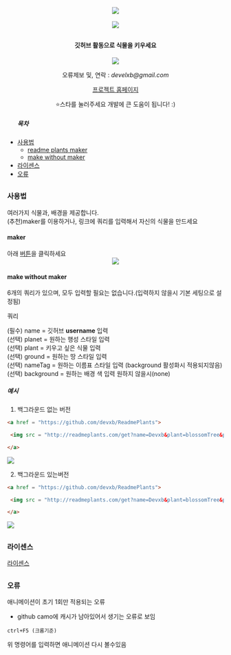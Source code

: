 
<div align="center">
    <img src = "http://readmeplants.com/resources/svgfiles/projectNameLogo.svg" style="object-fit:none"/>
    <br><br>
    <img src = "http://readmeplants.com/get?name=Devxb&planet=blueMoon&v1" style="object-fit:none"/>
</div>
<h2></h2>

<div align="center">
<h4> 깃허브 활동으로 식물을 키우세요 </h4>

<img src = "http://readmeplants.com/resources/svgfiles/grow.svg?v1" style="object-fit:contain"/>

<p>오류제보 및, 연락 : <i>develxb@gmail.com</i></p>

<p><a href="http://readmeplants.com">프로젝트 홈페이지</a></p>

<p>⭐스타를 눌러주세요 개발에 큰 도움이 됩니다! :)</p>
    
</div>

<ul>
<h5> 목차 </h5>
<li>
<a href="#manual">사용법</a>
<ul>
<li>
<a href="#maker">readme plants maker</a>
</li>
<li>
<a href="#makewithoutmaker">make without maker</a>
</li>
</ul>
</li>
<li>
<a href="#license">라이센스</a>
</li>
<li>
<a href="#error">오류</a>
</li>
</ul>
<h2></h2>

<h3 id="manual"> 사용법 </h3>

<p>
여러가지 식물과, 배경을 제공합니다. 
<br> (추천)maker를 이용하거나, 링크에 쿼리를 입력해서 자신의 식물을 만드세요
</p>

<h4 id="maker"> maker </h4>
아래 <a href="http://readmeplants.com/maker?name=Devxb&planet=yellowMoon&plant=blossomTree&nameTag=blackNameTag&ground=hill&background=black">버튼</a>을 클릭하세요
<br>
<div align = "center">
<a href="http://readmeplants.com/maker?name=Devxb&planet=yellowMoon&plant=blossomTree&nameTag=blackNameTag&ground=hill&background=black"><img src="http://readmeplants.com/resources/svgfiles/makeButton.svg?v1"></img></a>
</div>
<h4 id="makewithoutmaker">make without maker</h4>
6개의 쿼리가 있으며, 모두 입력할 필요는 없습니다.(입력하지 않을시 기본 세팅으로 설정됨)

쿼리
<p>
(필수) name = 깃허브 <b>username</b> 입력
<br>
(선택) planet = 원하는 행성 스타일 입력
<br>
(선택) plant = 키우고 싶은 식물 입력
<br>
(선택) ground = 원하는 땅 스타일 입력
<br>
(선택) nameTag = 원하는 이름표 스타일 입력 (background 활성화시 적용되지않음)
<br>
(선택) background = 원하는 배경 색 입력 원하지 않을시(none)

<h5>예시</h5>

1. 백그라운드 없는 버전

```html
<a href = "https://github.com/devxb/ReadmePlants">

 <img src = "http://readmeplants.com/get?name=Devxb&plant=blossomTree&planet=eclipse&background=none"/>

</a>
```
<a href = "https://github.com/devxb/ReadmePlants">

 <img src = "http://readmeplants.com/get?name=Devxb&plant=blossomTree&planet=sunset&background=none?v1"/>

</a>

2. 백그라운드 있는버전

```html
<a href = "https://github.com/devxb/ReadmePlants">

 <img src = "http://readmeplants.com/get?name=Devxb&plant=blossomTree&planet=eclipse&background=black"/>

</a>
```

<a href = "https://github.com/devxb/ReadmePlants">

 <img src = "http://readmeplants.com/get?name=Devxb&plant=blossomTree&planet=eclipse&background=black?v1"/>

</a>

<h2></h2>
<h3 id="license"> 라이센스 </h3>
<a href="/LICENSE"> 라이센스 </a>
<h2></h2>
<h3 id="error">오류</h3>

애니메이션이 초기 1회만 적용되는 오류
- github camo에 캐시가 남아있어서 생기는 오류로 보임
```
ctrl+F5 (크롬기준)
```
위 명령어를 입력하면 애니메이션 다시 볼수있음
